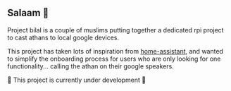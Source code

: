 ## Salaam 👋

Project bilal is a couple of muslims putting together a dedicated rpi project to cast athans to local google devices.  

This project has taken lots of inspiration from [home-assistant](https://github.com/home-assistant), and wanted to simplify the onboarding process for users who are only looking for one functionality... 
calling the athan on their google speakers. 

🚧 This project is currently under development 🚧
